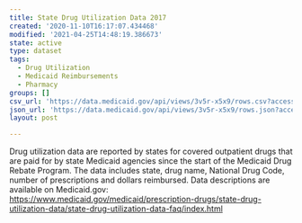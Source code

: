```yaml
---
title: State Drug Utilization Data 2017
created: '2020-11-10T16:17:07.434468'
modified: '2021-04-25T14:48:19.386673'
state: active
type: dataset
tags:
  - Drug Utilization
  - Medicaid Reimbursements
  - Pharmacy
groups: []
csv_url: 'https://data.medicaid.gov/api/views/3v5r-x5x9/rows.csv?accessType=DOWNLOAD'
json_url: 'https://data.medicaid.gov/api/views/3v5r-x5x9/rows.json?accessType=DOWNLOAD'
layout: post

---
```

Drug utilization data are reported by states for covered outpatient drugs that are paid for by state Medicaid agencies since the start of the Medicaid Drug Rebate Program. The data includes state, drug name, National Drug Code, number of prescriptions and dollars reimbursed. Data descriptions are available on Medicaid.gov: https://www.medicaid.gov/medicaid/prescription-drugs/state-drug-utilization-data/state-drug-utilization-data-faq/index.html

